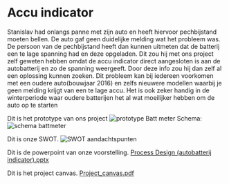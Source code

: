 # Accu indicator


Stanislav had onlangs panne met zijn auto en heeft hiervoor pechbijstand moeten bellen. De auto gaf geen duidelijke melding wat het probleem was. De persoon van de pechbijstand heeft dan kunnen uitmeten dat de batterij een te lage spanning had en deze opgeladen.
Dit zou hij met ons project zelf geweten hebben omdat de accu indicator direct aangesloten is aan de autobatterij en zo de spanning weergeeft. Door deze info zou hij dan zelf al een oplossing kunnen zoeken.
Dit probleem kan bij iedereen voorkomen met een oudere auto(bouwjaar 2016) en zelfs nieuwere modellen waarbij je geen melding krijgt van een te lage accu. Het is ook zeker handig in de winterperiode waar oudere batterijen het al wat moeilijker hebben om de auto op te starten


Dit is het prototype van ons project
![prototype Batt meter](https://github.com/jeffreyDauwe/Dauwe_Jeffrey_Moisseevitch_Stanislav_ProcessDesignK/assets/152855137/a6f8f0fa-ff77-421f-9ee7-e22672957fb9)
Schema:
![schema battmeter](https://github.com/jeffreyDauwe/Dauwe_Jeffrey_Moisseevitch_Stanislav_ProcessDesignK/assets/152855137/0228b326-6343-446d-a4b4-3f280f618421)


Dit is onze SWOT.
![SWOT aandachtspunten](https://github.com/jeffreyDauwe/Dauwe_Jeffrey_Moisseevitch_Stanislav_ProcessDesignK/assets/152855137/761d0cb5-a35f-4642-9d1d-289d009b040c)

Dit is de powerpoint van onze voorstelling.
[Process Design (autobatterij indicator).pptx](https://github.com/jeffreyDauwe/Project-Process-design/files/13777597/Process.Design.autobatterij.indicator.pptx)


Dit is het project canvas.
[Project_canvas.pdf](https://github.com/jeffreyDauwe/Project-Process-design/files/13777628/Project_canvas.pdf)


